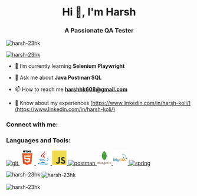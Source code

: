 <h1 align="center">Hi 👋, I'm Harsh</h1>
<h3 align="center">A Passionate QA Tester</h3>

<p align="left"> <img src="https://komarev.com/ghpvc/?username=harsh-23hk&label=Profile%20views&color=0e75b6&style=flat" alt="harsh-23hk" /> </p>

<p align="left"> <a href="https://github.com/ryo-ma/github-profile-trophy"><img src="https://github-profile-trophy.vercel.app/?username=harsh-23hk" alt="harsh-23hk" /></a> </p>

- 🌱 I’m currently learning **Selenium Playwright**

- 💬 Ask me about **Java Postman SQL**

- 📫 How to reach me **harshhk608@gmail.com**

- 📄 Know about my experiences [https://www.linkedin.com/in/harsh-koli/](https://www.linkedin.com/in/harsh-koli/)

<h3 align="left">Connect with me:</h3>
<p align="left">
</p>

<h3 align="left">Languages and Tools:</h3>
<p align="left"> <a href="https://git-scm.com/" target="_blank" rel="noreferrer"> <img src="https://www.vectorlogo.zone/logos/git-scm/git-scm-icon.svg" alt="git" width="40" height="40"/> </a> <a href="https://www.w3.org/html/" target="_blank" rel="noreferrer"> <img src="https://raw.githubusercontent.com/devicons/devicon/master/icons/html5/html5-original-wordmark.svg" alt="html5" width="40" height="40"/> </a> <a href="https://www.java.com" target="_blank" rel="noreferrer"> <img src="https://raw.githubusercontent.com/devicons/devicon/master/icons/java/java-original.svg" alt="java" width="40" height="40"/> </a> <a href="https://developer.mozilla.org/en-US/docs/Web/JavaScript" target="_blank" rel="noreferrer"> <img src="https://raw.githubusercontent.com/devicons/devicon/master/icons/javascript/javascript-original.svg" alt="javascript" width="40" height="40"/> </a>
<a href="https://postman.com" target="_blank" rel="noreferrer"> <img src="https://www.vectorlogo.zone/logos/getpostman/getpostman-icon.svg" alt="postman" width="40" height="40"/> </a> <a href="https://www.mongodb.com/" target="_blank" rel="noreferrer"> <img src="https://raw.githubusercontent.com/devicons/devicon/master/icons/mongodb/mongodb-original-wordmark.svg" alt="mongodb" width="40" height="40"/> </a> <a href="https://www.mysql.com/" target="_blank" rel="noreferrer"> <img src="https://raw.githubusercontent.com/devicons/devicon/master/icons/mysql/mysql-original-wordmark.svg" alt="mysql" width="40" height="40"/> </a> <a href="https://spring.io/" target="_blank" rel="noreferrer"> <img src="https://www.vectorlogo.zone/logos/springio/springio-icon.svg" alt="spring" width="40" height="40"/> </a> </p>

<p><img align="left" src="https://github-readme-stats.vercel.app/api/top-langs?username=harsh-23hk&show_icons=true&locale=en&layout=compact" alt="harsh-23hk" /></p>

<p>&nbsp;<img align="center" src="https://github-readme-stats.vercel.app/api?username=harsh-23hk&show_icons=true&locale=en" alt="harsh-23hk" /></p>

<p><img align="center" src="https://github-readme-streak-stats.herokuapp.com/?user=harsh-23hk&" alt="harsh-23hk" /></p>
